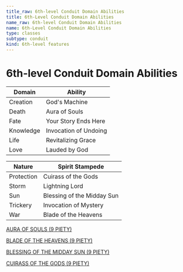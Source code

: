 ```yaml
---
title_raw: 6th-level Conduit Domain Abilities
title: 6th-Level Conduit Domain Abilities
name_raw: 6th-level Conduit Domain Abilities
name: 6th-Level Conduit Domain Abilities
type: classes
subtype: conduit
kind: 6th-level features
---
```


# 6th-level Conduit Domain Abilities

| Domain    | Ability               |
| --------- | --------------------- |
| Creation  | God's Machine         |
| Death     | Aura of Souls         |
| Fate      | Your Story Ends Here  |
| Knowledge | Invocation of Undoing |
| Life      | Revitalizing Grace    |
| Love      | Lauded by God         |

| Nature     | Spirit Stampede            |
| ---------- | -------------------------- |
| Protection | Cuirass of the Gods        |
| Storm      | Lightning Lord             |
| Sun        | Blessing of the Midday Sun |
| Trickery   | Invocation of Mystery      |
| War        | Blade of the Heavens       |

[AURA OF SOULS (9 PIETY)](./Aura%20Of%20Souls.md)

[BLADE OF THE HEAVENS (9 PIETY)](./Blade%20Of%20The%20Heavens.md)

[BLESSING OF THE MIDDAY SUN (9 PIETY)](./Blessing%20Of%20The%20Midday%20Sun.md)

[CUIRASS OF THE GODS (9 PIETY)](./Cuirass%20Of%20The%20Gods.md)
